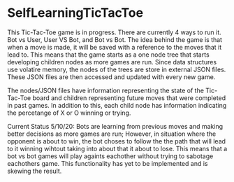 # SelfLearningTicTacToe

This Tic-Tac-Toe game is in progress. There are currently 4 ways to run it. Bot vs User, User VS Bot, and Bot vs Bot. The idea behind the game is that when a move is made, it will be saved with a reference to the moves that it lead to. This means that the game starts as a one node tree that starts developing children nodes as more games are run. Since data structures use volatire memory, the nodes of the trees are store in external JSON files. These JSON files are then accessed and updated with every new game.

The nodes/JSON files have information representing the state of the Tic-Tac-Toe board and children representing future moves that were completed in past games.  In addition to this, each child node has information indicating the percetange of X or O winning or trying. 

Current Status 5/10/20: Bots are learning from previous moves and making better decisions as more games are run; However, in situation where the opponent is about to win, the bot choses to follow the the path that will lead to it winning wihtout taking into about that it about to lose.  This means that a bot vs bot games will play againts eachother without trying to sabotage eachothers game. This functionality has yet to be implemented and is skewing the result. 


